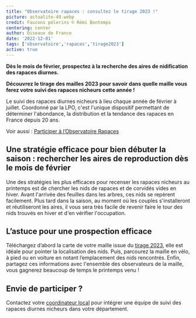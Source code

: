 ```yaml
---
title: "Observatoire rapaces : consultez le tirage 2023 !"
picture: actualite-49.webp
credit: Faucons pèlerins © Rémi Bontemps
centering: center
author: Oiseaux de France
date: '2022-12-01'
tags: ['observatoire','rapaces','tirage2023']
active: true
---
```


**Dès le mois de février, prospectez à la recherche des aires de nidification des rapaces diurnes.**

**Découvrez le tirage des mailles 2023 pour savoir dans quelle maille vous ferez votre suivi des rapaces nicheurs cette année !**

Le suivi des rapaces diurnes nicheurs à lieu chaque année de février à juillet. Coordonné par la LPO, c'est l'unique dispositif permettant de déterminer l'abondance, la distribution et la tendance des rapaces en France depuis 20 ans.

Voir aussi : [Participer à l’Observatoire Rapaces](https://www.oiseauxdefrance.org/get-involved/observatoire-rapaces#get-involved)

##  Une stratégie efficace pour bien débuter la saison : rechercher les aires de reproduction dès le mois de février 
Une des stratégies les plus efficaces pour recenser les rapaces nicheurs au printemps est de chercher les nids de rapaces et de corvidés vides en hiver. Avant l'arrivée des feuilles dans les arbres, ces nids se repèrent facilement. Plus tard dans la saison, au moment où les couples s'installeront et réutiliseront les aires, il vous sera très facile de revenir faire le tour des nids trouvés en hiver et d'en vérifier l'occupation.
 
## L’astuce pour une prospection efficace 

Téléchargez d’abord la carte de votre maille issue du [tirage 2023](http://observatoire-rapaces.lpo.fr/index.php?m_id=1164&a=N73#FN73), elle est idéale pour pointer la localisation des nids. Puis, parcourez la maille en vélo, à pied ou en voiture en notant l’emplacement des nids rencontrés. Enfin, partagez ces informations avec l'ensemble des observateurs de la maille, vous gagnerez beaucoup de temps le printemps venu !

## Envie de participer ? 
Contactez votre [coordinateur local](http://observatoire-rapaces.lpo.fr/index.php?m_id=1126) pour intégrer une équipe de suivi des rapaces diurnes nicheurs dans votre département.


